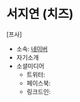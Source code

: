 # 서지연 (치즈) #

[프사]

* 소속: [네이버](https://www.navercorp.com/)
* 자기소개
* 소셜미디어
  * 트위터:
  * 페이스북:
  * 링크드인:
